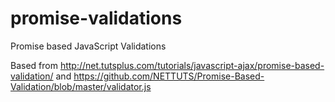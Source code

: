 promise-validations
===================

Promise based JavaScript Validations

Based from http://net.tutsplus.com/tutorials/javascript-ajax/promise-based-validation/ and https://github.com/NETTUTS/Promise-Based-Validation/blob/master/validator.js
